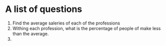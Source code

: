 # A list of questions
1. Find the average saleries of each of the professions
2. Withing each profession, what is the percentage of people of make less than
the average.
3. 
